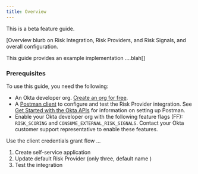 ```yaml
---
title: Overview
---
```


<ApiLifecycle access="beta" /> This is a beta feature guide.

[Overview blurb on Risk Integration, Risk Providers, and Risk Signals, and overall configuration.

This guide provides an example implementation ....blah[]

### Prerequisites
To use this guide, you need the following:
- An Okta developer org. [Create an org for free](signup/).
- A [Postman client](https://www.postman.com/downloads/) to configure and test the Risk Provider integration. See [Get Started with the Okta APIs](/code/rest/) for information on setting up Postman.
- Enable your Okta developer org with the following feature flags (FF): `RISK_SCORING` and `CONSUME_EXTERNAL_RISK_SIGNALS`. Contact your Okta customer support representative to enable these features.


Use the client credentials grant flow ...


1. Create self-service application
2. Update default Risk Provider (only three, default name )
3. Test the integration





<NextSectionLink/>